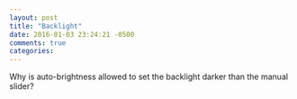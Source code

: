 ```yaml
---
layout: post
title: "Backlight"
date: 2016-01-03 23:24:21 -0500
comments: true
categories:
---
```


Why is auto-brightness allowed to set the backlight darker than the manual slider?